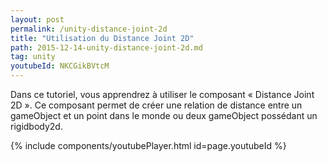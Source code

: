 ```yaml
---
layout: post
permalink: /unity-distance-joint-2d
title: "Utilisation du Distance Joint 2D"
path: 2015-12-14-unity-distance-joint-2d.md
tag: unity
youtubeId: NKCGikBVtcM
---
```


Dans ce tutoriel, vous apprendrez à utiliser le composant « Distance Joint 2D ». Ce composant permet de créer une relation de distance entre un gameObject et un point dans le monde ou deux gameObject possédant un rigidbody2d.

<!--<div class="toc" markdown="1">
<span class="gamma">Table des matières</span>
{:.no_toc}
* TOC
{:toc}
</div>
-->
{% include components/youtubePlayer.html id=page.youtubeId %}



